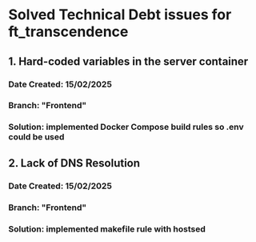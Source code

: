 # Solved Technical Debt issues for ft_transcendence

## 1. Hard-coded variables in the server container

### Date Created: 15/02/2025
### Branch: "Frontend"
### Solution: implemented Docker Compose build rules so .env could be used

## 2. Lack of DNS Resolution

### Date Created: 15/02/2025
### Branch: "Frontend"
### Solution: implemented makefile rule with hostsed


